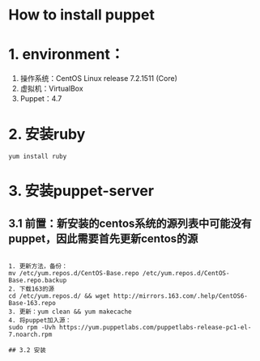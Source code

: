 How to install puppet
=====================
# 1. environment：
1. 操作系统：CentOS Linux release 7.2.1511 (Core)
2. 虚拟机：VirtualBox
3. Puppet：4.7

# 2. 安装ruby
<pre><code>yum install ruby</code></pre>

# 3. 安装puppet-server
## 3.1 前置：新安装的centos系统的源列表中可能没有puppet，因此需要首先更新centos的源
<pre><code>
1. 更新方法，备份：
mv /etc/yum.repos.d/CentOS-Base.repo /etc/yum.repos.d/CentOS-Base.repo.backup
2. 下载163的源
cd /etc/yum.repos.d/ && wget http://mirrors.163.com/.help/CentOS6-Base-163.repo
3. 更新：yum clean && yum makecache
4. 将puppet加入源：
sudo rpm -Uvh https://yum.puppetlabs.com/puppetlabs-release-pc1-el-7.noarch.rpm

## 3.2 安装
